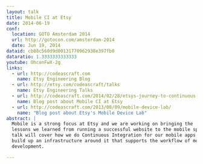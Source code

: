 ```yaml
---
layout: talk
title: Mobile CI at Etsy
date: 2014-06-19
conf:
  location: GOTO Amsterdam 2014
  url: http://gotocon.com/amsterdam-2014
  date: Jun 19, 2014
dataid: cb88c560d9d00131770962938e397fb0
dataratio: 1.3333333333333
youtube: OhconFwX-2g
links:
  - url: http://codeascraft.com
    name: Etsy Engineering Blog
  - url: http://etsy.com/codeascraft/talks
    name: Etsy Engineering Talks
  - url: http://codeascraft.com/2014/02/28/etsys-journey-to-continuous-integration-for-mobile-apps/
    name: Blog post about Mobile CI at Etsy
  - url: http://codeascraft.com/2013/08/09/mobile-device-lab/
    name: "Blog post about Etsy's Mobile Device Lab"
abstract: |
  Mobile is a strong focus at Etsy and we are working on bringing the
  lessons we learned from running a successful website to the mobile space. This
  talk will cover how we do Continuous Integration for our mobile apps and have
  build up an infrastructure around it that supports the workflow of mobile
  development.

---
```

